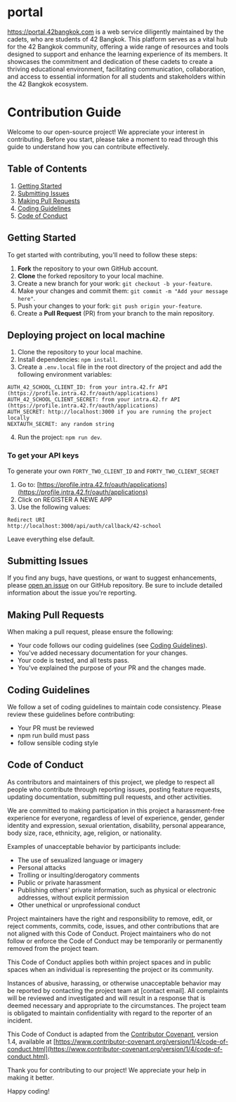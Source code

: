 # portal

https://portal.42bangkok.com is a web service diligently maintained by the cadets, who are students of 42 Bangkok. This platform serves as a vital hub for the 42 Bangkok community, offering a wide range of resources and tools designed to support and enhance the learning experience of its members. It showcases the commitment and dedication of these cadets to create a thriving educational environment, facilitating communication, collaboration, and access to essential information for all students and stakeholders within the 42 Bangkok ecosystem.

# Contribution Guide

Welcome to our open-source project! We appreciate your interest in contributing. Before you start, please take a moment to read through this guide to understand how you can contribute effectively.

## Table of Contents

1. [Getting Started](#getting-started)
2. [Submitting Issues](#submitting-issues)
3. [Making Pull Requests](#making-pull-requests)
4. [Coding Guidelines](#coding-guidelines)
5. [Code of Conduct](#code-of-conduct)

## Getting Started

To get started with contributing, you'll need to follow these steps:

1. **Fork** the repository to your own GitHub account.
2. **Clone** the forked repository to your local machine.
3. Create a new branch for your work: `git checkout -b your-feature`.
4. Make your changes and commit them: `git commit -m "Add your message here"`.
5. Push your changes to your fork: `git push origin your-feature`.
6. Create a **Pull Request** (PR) from your branch to the main repository.

## Deploying project on local machine

1. Clone the repository to your local machine.
2. Install dependencies: `npm install`.
3. Create a `.env.local` file in the root directory of the project and add the following environment variables:

```
AUTH_42_SCHOOL_CLIENT_ID: from your intra.42.fr API (https://profile.intra.42.fr/oauth/applications)
AUTH_42_SCHOOL_CLIENT_SECRET: from your intra.42.fr API (https://profile.intra.42.fr/oauth/applications)
AUTH_SECRET: http://localhost:3000 if you are running the project locally
NEXTAUTH_SECRET: any random string
```

4. Run the project: `npm run dev`.

### To get your API keys

To generate your own `FORTY_TWO_CLIENT_ID` and `FORTY_TWO_CLIENT_SECRET`

1. Go to: [https://profile.intra.42.fr/oauth/applications](https://profile.intra.42.fr/oauth/applications)
2. Click on REGISTER A NEWE APP
3. Use the following values:

```
Redirect URI
http://localhost:3000/api/auth/callback/42-school
```

Leave everything else default.

## Submitting Issues

If you find any bugs, have questions, or want to suggest enhancements, please [open an issue](https://github.com/yourusername/yourrepository/issues) on our GitHub repository. Be sure to include detailed information about the issue you're reporting.

## Making Pull Requests

When making a pull request, please ensure the following:

- Your code follows our coding guidelines (see [Coding Guidelines](#coding-guidelines)).
- You've added necessary documentation for your changes.
- Your code is tested, and all tests pass.
- You've explained the purpose of your PR and the changes made.

## Coding Guidelines

We follow a set of coding guidelines to maintain code consistency. Please review these guidelines before contributing:

- Your PR must be reviewed
- npm run build must pass
- follow sensible coding style

## Code of Conduct

As contributors and maintainers of this project, we pledge to respect all people who contribute through reporting issues, posting feature requests, updating documentation, submitting pull requests, and other activities.

We are committed to making participation in this project a harassment-free experience for everyone, regardless of level of experience, gender, gender identity and expression, sexual orientation, disability, personal appearance, body size, race, ethnicity, age, religion, or nationality.

Examples of unacceptable behavior by participants include:

- The use of sexualized language or imagery
- Personal attacks
- Trolling or insulting/derogatory comments
- Public or private harassment
- Publishing others' private information, such as physical or electronic addresses, without explicit permission
- Other unethical or unprofessional conduct

Project maintainers have the right and responsibility to remove, edit, or reject comments, commits, code, issues, and other contributions that are not aligned with this Code of Conduct. Project maintainers who do not follow or enforce the Code of Conduct may be temporarily or permanently removed from the project team.

This Code of Conduct applies both within project spaces and in public spaces when an individual is representing the project or its community.

Instances of abusive, harassing, or otherwise unacceptable behavior may be reported by contacting the project team at [contact email]. All complaints will be reviewed and investigated and will result in a response that is deemed necessary and appropriate to the circumstances. The project team is obligated to maintain confidentiality with regard to the reporter of an incident.

This Code of Conduct is adapted from the [Contributor Covenant](https://www.contributor-covenant.org), version 1.4, available at [https://www.contributor-covenant.org/version/1/4/code-of-conduct.html](https://www.contributor-covenant.org/version/1/4/code-of-conduct.html).

Thank you for contributing to our project! We appreciate your help in making it better.

Happy coding!
